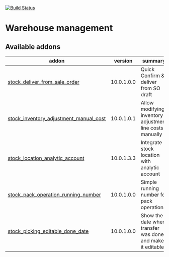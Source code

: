 [![Build Status](https://travis-ci.org/Tawasta/stock.svg?branch=10.0)](https://travis-ci.org/Tawasta/stock)

Warehouse management
================

[//]: # (addons)

Available addons
----------------
addon | version | summary
--- | --- | ---
[stock_deliver_from_sale_order](stock_deliver_from_sale_order/) | 10.0.1.0.0 | Quick Confirm & deliver from SO draft
[stock_inventory_adjustment_manual_cost](stock_inventory_adjustment_manual_cost/) | 10.0.1.0.1 | Allow modifying inventory adjustment line costs manually
[stock_location_analytic_account](stock_location_analytic_account/) | 10.0.1.3.3 | Integrate stock location with analytic account
[stock_pack_operation_running_number](stock_pack_operation_running_number/) | 10.0.1.0.0 | Simple running number for pack operations
[stock_picking_editable_done_date](stock_picking_editable_done_date/) | 10.0.1.0.0 | Show the date when transfer was done and make it editable

[//]: # (end addons)
